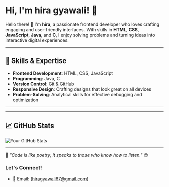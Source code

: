 # Hi, I'm hira gyawali! 👋


Hello there! 👋 I'm **hira**, a passionate frontend developer who loves crafting engaging and user-friendly interfaces. With skills in **HTML**, **CSS**, **JavaScript**, **Java**, and **C**, I enjoy solving problems and turning ideas into interactive digital experiences.

---

## 🌟 Skills & Expertise
- **Frontend Development**: HTML, CSS, JavaScript
- **Programming**: Java, C
- **Version Control**: Git & GitHub
- **Responsive Design**: Crafting designs that look great on all devices
- **Problem-Solving**: Analytical skills for effective debugging and optimization

---



---

## 📈 GitHub Stats
![Your GitHub Stats](https://github-readme-stats.vercel.app/api?username=Hiragyawali&show_icons=true&theme=radical)

---

🌱 _"Code is like poetry; it speaks to those who know how to listen."_ 😊



### Let's Connect!
- 📧 Email: (hiragyawali67@gmail.com)
  
